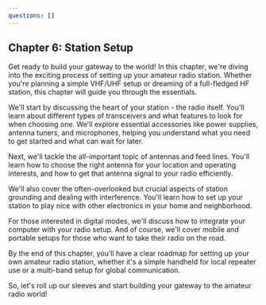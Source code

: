 ```yaml
---
questions: []
---
```


## Chapter 6: Station Setup

Get ready to build your gateway to the world! In this chapter, we're diving into the exciting process of setting up your amateur radio station. Whether you're planning a simple VHF/UHF setup or dreaming of a full-fledged HF station, this chapter will guide you through the essentials.

We'll start by discussing the heart of your station - the radio itself. You'll learn about different types of transceivers and what features to look for when choosing one. We'll explore essential accessories like power supplies, antenna tuners, and microphones, helping you understand what you need to get started and what can wait for later.

Next, we'll tackle the all-important topic of antennas and feed lines. You'll learn how to choose the right antenna for your location and operating interests, and how to get that antenna signal to your radio efficiently.

We'll also cover the often-overlooked but crucial aspects of station grounding and dealing with interference. You'll learn how to set up your station to play nice with other electronics in your home and neighborhood.

For those interested in digital modes, we'll discuss how to integrate your computer with your radio setup. And of course, we'll cover mobile and portable setups for those who want to take their radio on the road.

By the end of this chapter, you'll have a clear roadmap for setting up your own amateur radio station, whether it's a simple handheld for local repeater use or a multi-band setup for global communication.

So, let's roll up our sleeves and start building your gateway to the amateur radio world!

